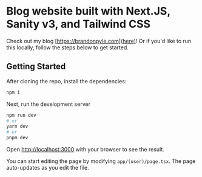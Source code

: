 Blog website built with Next.JS, Sanity v3, and Tailwind CSS
=======
Check out my blog [https://brandonpyle.com](here)! Or if you'd like to run this locally, follow the steps below to get started.

## Getting Started

After cloning the repo, install the dependencies:
```bash
npm i
```

Next, run the development server
```bash
npm run dev
# or
yarn dev
# or
pnpm dev
```

Open [http://localhost:3000](http://localhost:3000) with your browser to see the result.

You can start editing the page by modifying `app/(user)/page.tsx`. The page auto-updates as you edit the file.